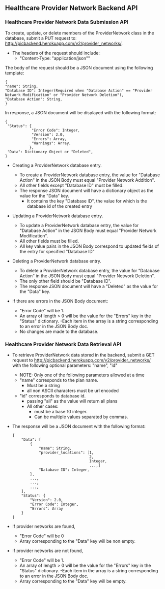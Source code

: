 ## Healthcare Provider Network Backend API

### Healthcare Provider Network Data Submission API
To create, update, or delete members of the ProviderNetwork class in the database, submit a PUT request to: http://picbackend.herokuapp.com/v2/provider_networks/.

- The headers of the request should include: 
    - "Content-Type: "application/json""
    
The body of the request should be a JSON document using the following template:

```
{
"name": String,
"Database ID": Integer(Required when "Database Action" == "Provider Network Modification" or "Provider Network Deletion"),
"Database Action": String,
}
```

In response, a JSON document will be displayed with the following format:
```
{
 "Status": {
            "Error Code": Integer,
            "Version": 2.0,
            "Errors": Array,
            "Warnings": Array,
           },
 "Data": Dictionary Object or "Deleted",
}
```

- Creating a ProviderNetwork database entry.
    - To create a ProviderNetwork database entry, the value for "Database Action" in the JSON Body must equal "Provider Network Addition".
    - All other fields except "Database ID" must be filled.
    - The response JSON document will have a dictionary object as the value for the "Data" key.
        - It contains the key "Database ID", the value for which is the database id of the created entry
    
- Updating a ProviderNetwork database entry.
    - To update a ProviderNetwork database entry, the value for "Database Action" in the JSON Body must equal "Provider Network Modification".
    - All other fields must be filled.
    - All key value pairs in the JSON Body correspond to updated fields of the entry for specified "Database ID"

- Deleting a ProviderNetwork database entry.
    - To delete a ProviderNetwork database entry, the value for "Database Action" in the JSON Body must equal "Provider Network Deletion".
    - The only other field should be "Database ID".
    - The response JSON document will have a "Deleted" as the value for the "Data" key.
    
- If there are errors in the JSON Body document:
    - "Error Code" will be 1.
    - An array of length > 0 will be the value for the "Errors" key in the "Status" dictionary.
        -Each item in the array is a string corresponding to an error in the JSON Body doc.
    - No changes are made to the database.
    
    
### Healthcare Provider Network Data Retrieval API
- To retrieve ProviderNetwork data stored in the backend, submit a GET request to http://picbackend.herokuapp.com/v2/provider_networks/ with the following optional parameters:
"name", "id"
    - NOTE: Only one of the following parameters allowed at a time
    - "name" corresponds to the plan name.
        - Must be a string
        - all non ASCII characters must be url encoded
    - "id" corresponds to database id.
        - passing "all" as the value will return all plans
        - All other cases:
            - must be a base 10 integer.
            - Can be multiple values separated by commas.
    
- The response will be a JSON document with the following format:
    ```
    {
        "Data": [
            {
                "name": String,
                "provider_locations": [1,
                                       2,
                                       Integer,
                                       ...,]
                "Database ID": Integer,
            },
            ...,
            ...,
            ...,
        ],
        "Status": {
            "Version": 2.0,
            "Error Code": Integer,
            "Errors": Array
        }
    }
    ```

- If provider networks are found,
    - "Error Code" will be 0
    - Array corresponding to the "Data" key will be non empty.
- If provider networks are not found,
    - "Error Code" will be 1.
    - An array of length > 0 will be the value for the "Errors" key in the "Status" dictionary.
        -Each item in the array is a string corresponding to an error in the JSON Body doc.
    - Array corresponding to the "Data" key will be empty.